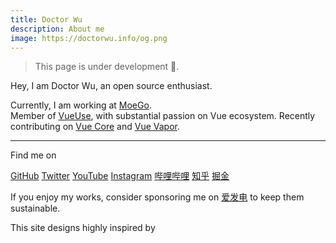 ```yaml
---
title: Doctor Wu
description: About me
image: https://doctorwu.info/og.png
---
```


> This page is under development 🚧.

Hey, I am Doctor Wu, an open source enthusiast.

Currently, I am working at <a href="https://github.com/MoeGolibrary" target="_target"><span class="i-custom:moego?mask mb-1px" /> MoeGo</a>.<br>
Member of <a href="https://vueuse.org" target="_target">VueUse</a>, with substantial passion on Vue ecosystem. Recently contributing on <a class="text-nowrap" href="https://github.com/vuejs/core" target="_target">Vue Core</a> and <a class="text-nowrap" href="https://github.com/vuejs/core-vapor" target="\_target">Vue Vapor</a>.

---

Find me on

<p flex="~ gap-3 wrap" class="mt--2!">
  <a href="https://github.com/Doctor-wu" target="_blank"><span op75 i-simple-icons-github /> GitHub</a>
  <a href="https://www.twitter.com/Doctorwu666" target="_blank"><span op75 i-ri-twitter-x-fill /> Twitter</a>
  <a href="https://www.youtube.com/Doctorwu666" target="_blank"><span op75 i-simple-icons-youtube /> YouTube</a>
  <a href="https://www.instagram.com/doctorwu666" target="_blank"><span op75 i-simple-icons-instagram /> Instagram</a>
  <a href="https://space.bilibili.com/343921694" target="_blank"><span op75 i-simple-icons-bilibili /> 哔哩哔哩</a>
  <a href="https://www.zhihu.com/people/dtwu666" target="_blank"><span op75 i-simple-icons-zhihu /> 知乎</a>
  <a href="https://juejin.cn/user/1723677080556621" target="_blank"><span op75 i-simple-icons-juejin /> 掘金</a>
</p>

If you enjoy my works, consider sponsoring me on [<span i-carbon-lightning /> 爱发电](https://afdian.net/a/doctorwu) to keep them sustainable.

<p>
This site designs highly inspired by <PeopleWithAvatar
 link="https://antfu.me"
 name="Anthony Fu"
 avatarUrl="https://avatars.githubusercontent.com/u/11247099"
/>
</p>
